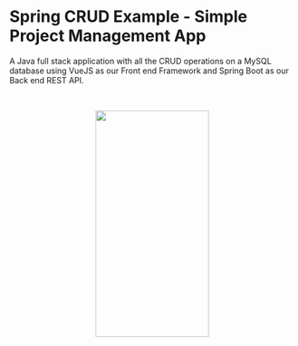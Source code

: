 # Spring CRUD Example - Simple Project Management App

A Java full stack application with all the CRUD operations on a MySQL database using VueJS as our Front end Framework and Spring Boot as our Back end REST API.

<br />
<p align="center">
    <img src="https://i.imgur.com/vsmUOb3.png" width="200" height="400"/>
</p>
